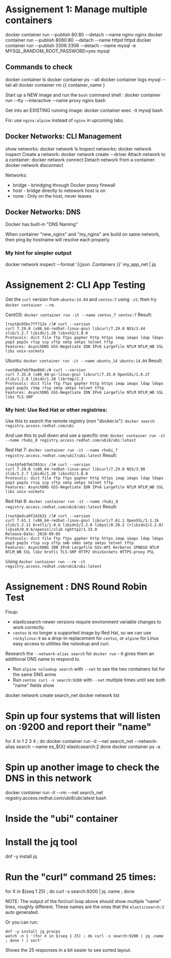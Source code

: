 # Assignement 1: Manage multiple containers

docker container run --publish 80:80 --detach --name nginx nginx
docker container run --publish 8080:80 --detach --name httpd httpd
docker container run --publish 3306:3306 --detach --name mysql -e MYSQL_RANDOM_ROOT_PASSWORD=yes mysql

## Commands to check

docker container ls
docker container ps --all 
docker container logs mysql --tail all
docker container rm {{ container_name }

Start up a NEW image and run the `bash` command shell :
docker container run --tty --interactive --name proxy nginx bash

Get into an EXISTING running image:
docker container exec -it mysql bash

Fix: use `nginx:alpine` instead of `nginx` in upcoming labs.


## Docker Networks: CLI Management

show networks: docker network ls
Inspect networks: docker network inspect
Create a network: docker network create --driver
Attach network to a container: docker network connect
Detach network from a container: docker network disconnect

Networks:
 * bridge - brindging through Docker proxy firewall
 * host - bridge directly to netowork host is on
 * none : Only on the host, never leaves

## Docker Networks: DNS

Docker has built-in "DNS Naming"

When container "new_nginx" and "my_nginx" are build on same network, then ping by hostname will resolve each properly.

### My hint for simpler output
docker network inspect --format '{{json  .Containers }}'  my_app_net | jq 

# Assignement 2: CLI App Testing

Get the `curl` version from `ubuntu:14.04` and `centos:7` using `-it`; then try `docker container --rm`.

CentOS: `docker container run -it --name centos_7 centos:7`
Result:

```
[root@c05bc7ff712e /]# curl --version
curl 7.29.0 (x86_64-redhat-linux-gnu) libcurl/7.29.0 NSS/3.44 zlib/1.2.7 libidn/1.28 libssh2/1.8.0
Protocols: dict file ftp ftps gopher http https imap imaps ldap ldaps pop3 pop3s rtsp scp sftp smtp smtps telnet tftp 
Features: AsynchDNS GSS-Negotiate IDN IPv6 Largefile NTLM NTLM_WB SSL libz unix-sockets 
```

Ubuntu: `docker container run -it --name ubuntu_14 ubuntu:14.04`
Result:

```
root@ba7eb70ae8b0:/# curl --version
curl 7.35.0 (x86_64-pc-linux-gnu) libcurl/7.35.0 OpenSSL/1.0.1f zlib/1.2.8 libidn/1.28 librtmp/2.3
Protocols: dict file ftp ftps gopher http https imap imaps ldap ldaps pop3 pop3s rtmp rtsp smtp smtps telnet tftp 
Features: AsynchDNS GSS-Negotiate IDN IPv6 Largefile NTLM NTLM_WB SSL libz TLS-SRP 
```

### My hint: Use Red Hat or other registries:

Use this to search the remote registry (non "docker.io"):
    `docker search registry.access.redhat.com/ubi`

And use this to pull down and use a specific one:
    `docker container run -it --name rhubi_8 registry.access.redhat.com/ubi8/ubi:latest`

Red Hat 7: `docker container run -it --name rhubi_7 registry.access.redhat.com/ubi7/ubi:latest`
Result:

```
[root@fe07b67853cc /]# curl --version
curl 7.29.0 (x86_64-redhat-linux-gnu) libcurl/7.29.0 NSS/3.90 zlib/1.2.7 libidn/1.28 libssh2/1.8.0
Protocols: dict file ftp ftps gopher http https imap imaps ldap ldaps pop3 pop3s rtsp scp sftp smtp smtps telnet tftp 
Features: AsynchDNS GSS-Negotiate IDN IPv6 Largefile NTLM NTLM_WB SSL libz unix-sockets 
```

Red Hat 8: `docker container run -it --name rhubi_8 registry.access.redhat.com/ubi8/ubi:latest`
Result:

```
[root@edca9f242b31 /]# curl --version
curl 7.61.1 (x86_64-redhat-linux-gnu) libcurl/7.61.1 OpenSSL/1.1.1k zlib/1.2.11 brotli/1.0.6 libidn2/2.2.0 libpsl/0.20.2 (+libidn2/2.2.0) libssh/0.9.6/openssl/zlib nghttp2/1.33.0
Release-Date: 2018-09-05
Protocols: dict file ftp ftps gopher http https imap imaps ldap ldaps pop3 pop3s rtsp scp sftp smb smbs smtp smtps telnet tftp 
Features: AsynchDNS IDN IPv6 Largefile GSS-API Kerberos SPNEGO NTLM NTLM_WB SSL libz brotli TLS-SRP HTTP2 UnixSockets HTTPS-proxy PSL 
```

Using `docker container run --rm -it registry.access.redhat.com/ubi8/ubi:latest`

# Assignement : DNS Round Robin Test

Fixup:
 * elasticsearch newer versions require environment variable changes to work correctly.
 * `centos` is no longer a supported image by Red Hat, so we can use `rockylinux:9` as a drop-in replacement for `centos`, or `alpine` for Linux easy access to utilities like nslookup and curl.

Research the `--network-alias search` for `docker run` - it gives them an additional DNS name to respond to.

 - Run `alpine nslookup search` with `--net` to see the two containers list for the same DNS anme
 - Run `centos curl -s search:9200` with `--net` multiple times until see both "name" fields show

docker network create search_net
docker network list
# Spin up four systems that will listen on :9200 and report their "name"
for X in 1 2 3 4 ; do
  docker container run -d --net search_net --network-alias search --name es_${X} elasticsearch:2
done
docker container ps -a

# Spin up another image to check the DNS in this network
docker container run -it --rm --net search_net registry.access.redhat.com/ubi8/ubi:latest bash
# Inside the "ubi" container
  # Install the jq tool
  dnf -y install jq
  # Run the "curl" command 25 times:
  for X in $(seq 1 25) ; do curl -s search:9200 | jq .name ; done

NOTE: The output of the for/curl loop above should show multiple "name" lines, roughly different.  These names are the ones that the `elasticsearch:2` auto generated.


Or you can run:

    dnf -y install jq procps
    watch -n 1 '(for X in $(seq 1 25) ; do curl -s search:9200 | jq .name ; done ) | sort'

Shows the 25 responses in a bit easier to see sorted layout.

